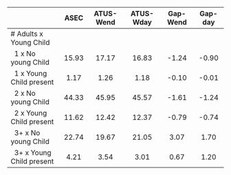 
|                      |         ASEC |    ATUS-Wend |    ATUS-Wday |     Gap-Wend |      Gap-day |
| -------------------- | :----------: | :----------: | :----------: | :----------: | :----------: |
| # Adults x Young Child |              |              |              |              |              |
| &nbsp;&nbsp;1 x No young Child |        15.93 |        17.17 |        16.83 |        -1.24 |        -0.90 |
| &nbsp;&nbsp;1 x Young Child present |         1.17 |         1.26 |         1.18 |        -0.10 |        -0.01 |
| &nbsp;&nbsp;2 x No young Child |        44.33 |        45.95 |        45.57 |        -1.61 |        -1.24 |
| &nbsp;&nbsp;2 x Young Child present |        11.62 |        12.42 |        12.37 |        -0.79 |        -0.74 |
| &nbsp;&nbsp;3+ x No young Child |        22.74 |        19.67 |        21.05 |         3.07 |         1.70 |
| &nbsp;&nbsp;3+ x Young Child present |         4.21 |         3.54 |         3.01 |         0.67 |         1.20 |

